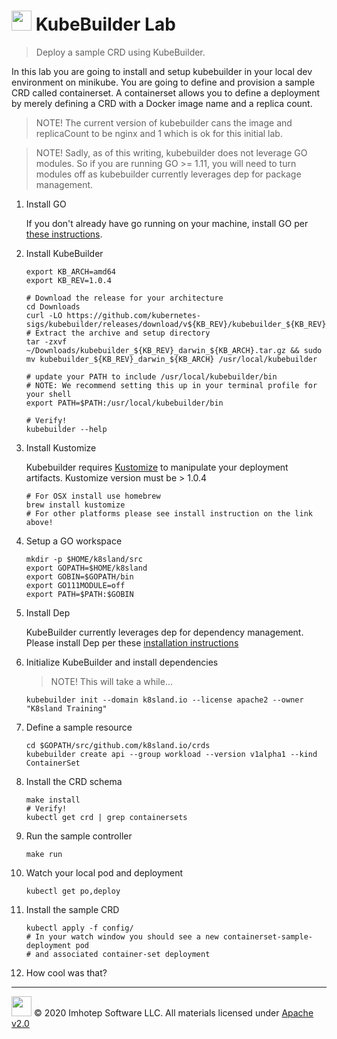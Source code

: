 # <img src="../assets/lab.png" width="32" height="auto"/> KubeBuilder Lab

> Deploy a sample CRD using KubeBuilder.

In this lab you are going to install and setup kubebuilder in your local dev
environment on minikube. You are going to define and provision a sample CRD
called containerset. A containerset allows you to define a deployment by merely
defining a CRD with a Docker image name and a replica count.

> NOTE! The current version of kubebuilder cans the image and replicaCount to be
> nginx and 1 which is ok for this initial lab.

> NOTE! Sadly, as of this writing, kubebuilder does not leverage GO modules.
> So if you are running GO >= 1.11, you will need to turn modules off as
> kubebuilder currently leverages dep for package management.

1. Install GO

    If you don't already have go running on your machine, install GO per
    [these instructions](https://golang.org/doc/install).

1. Install KubeBuilder

    ```shell
    export KB_ARCH=amd64
    export KB_REV=1.0.4

    # Download the release for your architecture
    cd Downloads
    curl -LO https://github.com/kubernetes-sigs/kubebuilder/releases/download/v${KB_REV}/kubebuilder_${KB_REV}_darwin_${KB_ARCH}.tar.gz
    # Extract the archive and setup directory
    tar -zxvf ~/Downloads/kubebuilder_${KB_REV}_darwin_${KB_ARCH}.tar.gz && sudo mv kubebuilder_${KB_REV}_darwin_${KB_ARCH} /usr/local/kubebuilder

    # update your PATH to include /usr/local/kubebuilder/bin
    # NOTE: We recommend setting this up in your terminal profile for your shell
    export PATH=$PATH:/usr/local/kubebuilder/bin

    # Verify!
    kubebuilder --help
    ```

1. Install Kustomize

    Kubebuilder requires [Kustomize](https://github.com/kubernetes-sigs/kustomize)
    to manipulate your deployment artifacts. Kustomize version must be > 1.0.4

    ```shell
    # For OSX install use homebrew
    brew install kustomize
    # For other platforms please see install instruction on the link above!
    ```

1. Setup a GO workspace

    ```shell
    mkdir -p $HOME/k8sland/src
    export GOPATH=$HOME/k8sland
    export GOBIN=$GOPATH/bin
    export GO111MODULE=off
    export PATH=$PATH:$GOBIN
    ```

1. Install Dep

    KubeBuilder currently leverages dep for dependency management. Please install
    Dep per these [installation instructions](https://github.com/golang/dep)

1. Initialize KubeBuilder and install dependencies

    > NOTE! This will take a while...

    ```shell
    kubebuilder init --domain k8sland.io --license apache2 --owner "K8sland Training"
    ```

1. Define a sample resource

    ```shell
    cd $GOPATH/src/github.com/k8sland.io/crds
    kubebuilder create api --group workload --version v1alpha1 --kind ContainerSet
    ```

1. Install the CRD schema

    ```shell
    make install
    # Verify!
    kubectl get crd | grep containersets
    ```

1. Run the sample controller

    ```shell
    make run
    ```

1. Watch your local pod and deployment

    ```shell
    kubectl get po,deploy
    ```

1. Install the sample CRD

   ```shell
   kubectl apply -f config/
   # In your watch window you should see a new containerset-sample-deployment pod
   # and associated container-set deployment
   ```

1. How cool was that?

---
<img src="../assets/imhotep_logo.png" width="32" height="auto"/> © 2020 Imhotep Software LLC.
All materials licensed under [Apache v2.0](http://www.apache.org/licenses/LICENSE-2.0)